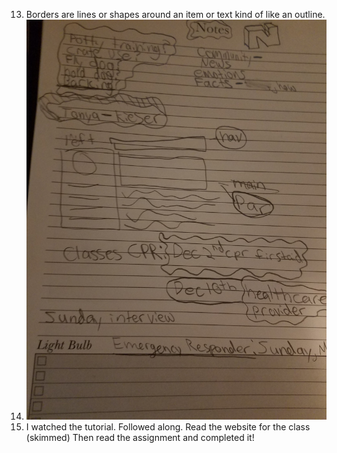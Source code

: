 13) Borders are lines or shapes around an item or text kind of like an outline.
14) ![Sketch](./Image/Sketch.jpg)
15) I watched the tutorial. Followed along. Read the website for the class (skimmed) Then read the assignment and completed it!
